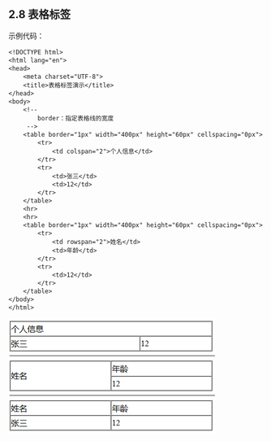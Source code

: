 ## 2.8 表格标签

示例代码：

	<!DOCTYPE html>
	<html lang="en">
	<head>
		<meta charset="UTF-8">
		<title>表格标签演示</title>
	</head>
	<body>
		<!-- 
			border：指定表格线的宽度
		 -->
		<table border="1px" width="400px" height="60px" cellspacing="0px">
			<tr>
				<td colspan="2">个人信息</td>
			</tr>
			<tr>
				<td>张三</td>
				<td>12</td>
			</tr>
		</table>
		<hr>
		<hr>
		<table border="1px" width="400px" height="60px" cellspacing="0px">
			<tr>
				<td rowspan="2">姓名</td>
				<td>年龄</td>
			</tr>
			<tr>
				<td>12</td>
			</tr>
		</table>
	</body>
	</html>

![](images/biaogebiaoqian.png) 